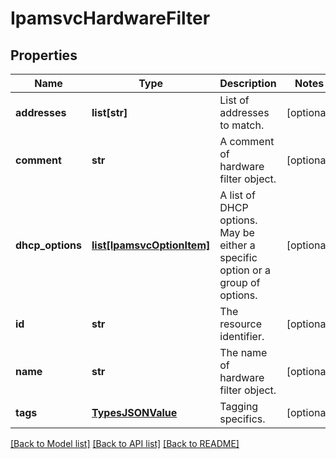 # IpamsvcHardwareFilter

## Properties
Name | Type | Description | Notes
------------ | ------------- | ------------- | -------------
**addresses** | **list[str]** | List of addresses to match. | [optional] 
**comment** | **str** | A comment of hardware filter object. | [optional] 
**dhcp_options** | [**list[IpamsvcOptionItem]**](IpamsvcOptionItem.md) | A list of DHCP options. May be either a specific option or a group of options. | [optional] 
**id** | **str** | The resource identifier. | [optional] 
**name** | **str** | The name of hardware filter object. | [optional] 
**tags** | [**TypesJSONValue**](TypesJSONValue.md) | Tagging specifics. | [optional] 

[[Back to Model list]](../README.md#documentation-for-models) [[Back to API list]](../README.md#documentation-for-api-endpoints) [[Back to README]](../README.md)



